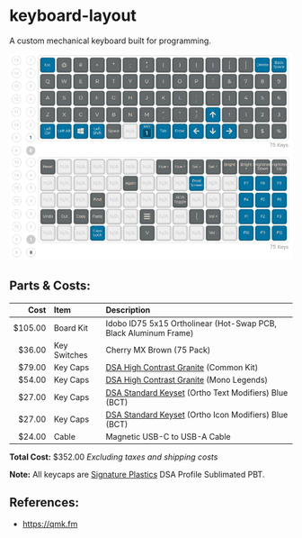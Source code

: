 # keyboard-layout

A custom mechanical keyboard built for programming.

![layout](/images/layout.png)

## Parts & Costs:

|Cost|Item|Description|
|--:|:--|:--|
|$105.00|Board Kit|Idobo ID75 5x15 Ortholinear (Hot-Swap PCB, Black Aluminum Frame)|
|$36.00|Key Switches|Cherry MX Brown (75 Pack)|
|$79.00|Key Caps|[DSA High Contrast Granite](https://pimpmykeyboard.com/dsa-high-contrast-granite-keyset-sublimated) (Common Kit)|
|$54.00|Key Caps|[DSA High Contrast Granite](https://pimpmykeyboard.com/dsa-high-contrast-granite-keyset-sublimated) (Mono Legends)|
|$27.00|Key Caps|[DSA Standard Keyset](https://pimpmykeyboard.com/dsa-standard-sublimated-keysets) (Ortho Text Modifiers) Blue (BCT)|
|$27.00|Key Caps|[DSA Standard Keyset](https://pimpmykeyboard.com/dsa-standard-sublimated-keysets) (Ortho Icon Modifiers) Blue (BCT)|
|$24.00|Cable|Magnetic USB-C to USB-A Cable|

**Total Cost:** $352.00 *Excluding taxes and shipping costs*

**Note:** All keycaps are [Signature Plastics](https://pimpmykeyboard.com/) DSA Profile Sublimated PBT.

## References:

- https://qmk.fm
